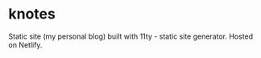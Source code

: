 # knotes
Static site (my personal blog) built with 11ty - static site generator. Hosted on Netlify.   